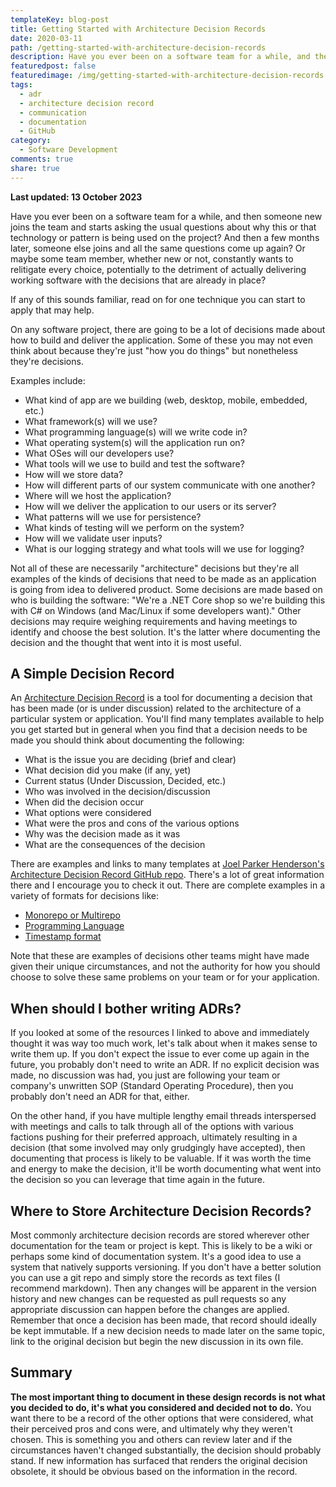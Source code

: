 ```yaml
---
templateKey: blog-post
title: Getting Started with Architecture Decision Records
date: 2020-03-11
path: /getting-started-with-architecture-decision-records
description: Have you ever been on a software team for a while, and then someone new joins the team and starts asking the usual questions about why this or that technology or pattern is being used on the project? Architecture Decision Records, or ADRs, can help!
featuredpost: false
featuredimage: /img/getting-started-with-architecture-decision-records.png
tags:
  - adr
  - architecture decision record
  - communication
  - documentation
  - GitHub
category:
  - Software Development
comments: true
share: true
---
```


**Last updated: 13 October 2023**

Have you ever been on a software team for a while, and then someone new joins the team and starts asking the usual questions about why this or that technology or pattern is being used on the project? And then a few months later, someone else joins and all the same questions come up again? Or maybe some team member, whether new or not, constantly wants to relitigate every choice, potentially to the detriment of actually delivering working software with the decisions that are already in place?

If any of this sounds familiar, read on for one technique you can start to apply that may help.

On any software project, there are going to be a lot of decisions made about how to build and deliver the application. Some of these you may not even think about because they're just "how you do things" but nonetheless they're decisions.

Examples include:

- What kind of app are we building (web, desktop, mobile, embedded, etc.)
- What framework(s) will we use?
- What programming language(s) will we write code in?
- What operating system(s) will the application run on?
- What OSes will our developers use?
- What tools will we use to build and test the software?
- How will we store data?
- How will different parts of our system communicate with one another?
- Where will we host the application?
- How will we deliver the application to our users or its server?
- What patterns will we use for persistence?
- What kinds of testing will we perform on the system?
- How will we validate user inputs?
- What is our logging strategy and what tools will we use for logging?

Not all of these are necessarily "architecture" decisions but they're all examples of the kinds of decisions that need to be made as an application is going from idea to delivered product. Some decisions are made based on who is building the software: "We're a .NET Core shop so we're building this with C# on Windows (and Mac/Linux if some developers want)." Other decisions may require weighing requirements and having meetings to identify and choose the best solution. It's the latter where documenting the decision and the thought that went into it is most useful.

## A Simple Decision Record

An [Architecture Decision Record](https://en.wikipedia.org/wiki/Architectural_decision#Decision_documentation) is a tool for documenting a decision that has been made (or is under discussion) related to the architecture of a particular system or application. You'll find many templates available to help you get started but in general when you find that a decision needs to be made you should think about documenting the following:

- What is the issue you are deciding (brief and clear)
- What decision did you make (if any, yet)
- Current status (Under Discussion, Decided, etc.)
- Who was involved in the decision/discussion
- When did the decision occur
- What options were considered
- What were the pros and cons of the various options
- Why was the decision made as it was
- What are the consequences of the decision

There are examples and links to many templates at [Joel Parker Henderson's Architecture Decision Record GitHub repo](https://github.com/joelparkerhenderson/architecture_decision_record). There's a lot of great information there and I encourage you to check it out. There are complete examples in a variety of formats for decisions like:

- [Monorepo or Multirepo](https://github.com/joelparkerhenderson/architecture-decision-record/tree/main/examples/monorepo-vs-multirepo)
- [Programming Language](https://github.com/joelparkerhenderson/architecture-decision-record/tree/main/examples/programming-languages)
- [Timestamp format](https://github.com/joelparkerhenderson/architecture-decision-record/tree/main/examples/timestamp-format)

Note that these are examples of decisions other teams might have made given their unique circumstances, and not the authority for how you should choose to solve these same problems on your team or for your application.

## When should I bother writing ADRs?

If you looked at some of the resources I linked to above and immediately thought it was way too much work, let's talk about when it makes sense to write them up. If you don't expect the issue to ever come up again in the future, you probably don't need to write an ADR. If no explicit decision was made, no discussion was had, you just are following your team or company's unwritten SOP (Standard Operating Procedure), then you probably don't need an ADR for that, either.

On the other hand, if you have multiple lengthy email threads interspersed with meetings and calls to talk through all of the options with various factions pushing for their preferred approach, ultimately resulting in a decision (that some involved may only grudgingly have accepted), then documenting that process is likely to be valuable. If it was worth the time and energy to make the decision, it'll be worth documenting what went into the decision so you can leverage that time again in the future.

## Where to Store Architecture Decision Records?

Most commonly architecture decision records are stored wherever other documentation for the team or project is kept. This is likely to be a wiki or perhaps some kind of documentation system. It's a good idea to use a system that natively supports versioning. If you don't have a better solution you can use a git repo and simply store the records as text files (I recommend markdown). Then any changes will be apparent in the version history and new changes can be requested as pull requests so any appropriate discussion can happen before the changes are applied. Remember that once a decision has been made, that record should ideally be kept immutable. If a new decision needs to made later on the same topic, link to the original decision but begin the new discussion in its own file.

## Summary

**The most important thing to document in these design records is not what you decided to do, it's what you considered and decided not to do.** You want there to be a record of the other options that were considered, what their perceived pros and cons were, and ultimately why they weren't chosen. This is something you and others can review later and if the circumstances haven't changed substantially, the decision should probably stand. If new information has surfaced that renders the original decision obsolete, it should be obvious based on the information in the record.
